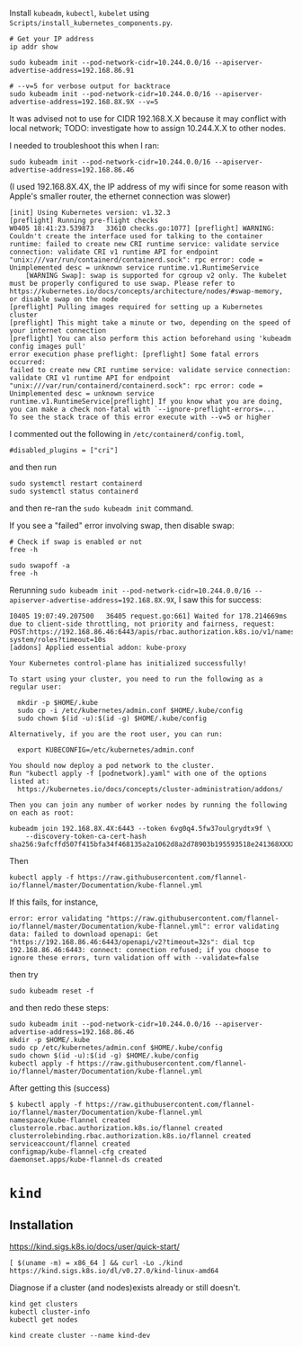 Install `kubeadm`, `kubectl`, `kubelet` using `Scripts/install_kubernetes_components.py`.

```
# Get your IP address
ip addr show

sudo kubeadm init --pod-network-cidr=10.244.0.0/16 --apiserver-advertise-address=192.168.86.91

# --v=5 for verbose output for backtrace
sudo kubeadm init --pod-network-cidr=10.244.0.0/16 --apiserver-advertise-address=192.168.8X.9X --v=5
```

It was advised not to use for CIDR 192.168.X.X because it may conflict with local network; TODO: investigate how to assign 10.244.X.X to other nodes.

I needed to troubleshoot this when I ran:

```
sudo kubeadm init --pod-network-cidr=10.244.0.0/16 --apiserver-advertise-address=192.168.86.46

```
(I used 192.168.8X.4X, the IP address of my wifi since for some reason with Apple's smaller router, the ethernet connection was slower)


```
[init] Using Kubernetes version: v1.32.3
[preflight] Running pre-flight checks
W0405 18:41:23.539873   33610 checks.go:1077] [preflight] WARNING: Couldn't create the interface used for talking to the container runtime: failed to create new CRI runtime service: validate service connection: validate CRI v1 runtime API for endpoint "unix:///var/run/containerd/containerd.sock": rpc error: code = Unimplemented desc = unknown service runtime.v1.RuntimeService
	[WARNING Swap]: swap is supported for cgroup v2 only. The kubelet must be properly configured to use swap. Please refer to https://kubernetes.io/docs/concepts/architecture/nodes/#swap-memory, or disable swap on the node
[preflight] Pulling images required for setting up a Kubernetes cluster
[preflight] This might take a minute or two, depending on the speed of your internet connection
[preflight] You can also perform this action beforehand using 'kubeadm config images pull'
error execution phase preflight: [preflight] Some fatal errors occurred:
failed to create new CRI runtime service: validate service connection: validate CRI v1 runtime API for endpoint "unix:///var/run/containerd/containerd.sock": rpc error: code = Unimplemented desc = unknown service runtime.v1.RuntimeService[preflight] If you know what you are doing, you can make a check non-fatal with `--ignore-preflight-errors=...`
To see the stack trace of this error execute with --v=5 or higher

```
I commented out the following in `/etc/containerd/config.toml`,

```
#disabled_plugins = ["cri"]
```
and then run

```
sudo systemctl restart containerd
sudo systemctl status containerd
```

and then re-ran the `sudo kubeadm init` command.

If you see a "failed" error involving swap, then disable swap:

```
# Check if swap is enabled or not
free -h
```

```
sudo swapoff -a
free -h
```

Rerunning `sudo kubeadm init --pod-network-cidr=10.244.0.0/16 --apiserver-advertise-address=192.168.8X.9X`, I saw this for success:

```
I0405 19:07:49.207500   36405 request.go:661] Waited for 178.214669ms due to client-side throttling, not priority and fairness, request: POST:https://192.168.86.46:6443/apis/rbac.authorization.k8s.io/v1/namespaces/kube-system/roles?timeout=10s
[addons] Applied essential addon: kube-proxy

Your Kubernetes control-plane has initialized successfully!

To start using your cluster, you need to run the following as a regular user:

  mkdir -p $HOME/.kube
  sudo cp -i /etc/kubernetes/admin.conf $HOME/.kube/config
  sudo chown $(id -u):$(id -g) $HOME/.kube/config

Alternatively, if you are the root user, you can run:

  export KUBECONFIG=/etc/kubernetes/admin.conf

You should now deploy a pod network to the cluster.
Run "kubectl apply -f [podnetwork].yaml" with one of the options listed at:
  https://kubernetes.io/docs/concepts/cluster-administration/addons/

Then you can join any number of worker nodes by running the following on each as root:

kubeadm join 192.168.8X.4X:6443 --token 6vg0q4.5fw37oulgrydtx9f \
	--discovery-token-ca-cert-hash sha256:9afcffd507f415bfa34f468135a2a1062d8a2d78903b195593518e241368XXXX
```

Then

```
kubectl apply -f https://raw.githubusercontent.com/flannel-io/flannel/master/Documentation/kube-flannel.yml
```
If this fails, for instance,

```
error: error validating "https://raw.githubusercontent.com/flannel-io/flannel/master/Documentation/kube-flannel.yml": error validating data: failed to download openapi: Get "https://192.168.86.46:6443/openapi/v2?timeout=32s": dial tcp 192.168.86.46:6443: connect: connection refused; if you choose to ignore these errors, turn validation off with --validate=false
```

then try

```
sudo kubeadm reset -f
```

and then redo these steps:

```
sudo kubeadm init --pod-network-cidr=10.244.0.0/16 --apiserver-advertise-address=192.168.86.46
mkdir -p $HOME/.kube
sudo cp /etc/kubernetes/admin.conf $HOME/.kube/config
sudo chown $(id -u):$(id -g) $HOME/.kube/config
kubectl apply -f https://raw.githubusercontent.com/flannel-io/flannel/master/Documentation/kube-flannel.yml
```
After getting this (success)

```
$ kubectl apply -f https://raw.githubusercontent.com/flannel-io/flannel/master/Documentation/kube-flannel.yml
namespace/kube-flannel created
clusterrole.rbac.authorization.k8s.io/flannel created
clusterrolebinding.rbac.authorization.k8s.io/flannel created
serviceaccount/flannel created
configmap/kube-flannel-cfg created
daemonset.apps/kube-flannel-ds created
```









# `kind`

## Installation

https://kind.sigs.k8s.io/docs/user/quick-start/

```
[ $(uname -m) = x86_64 ] && curl -Lo ./kind https://kind.sigs.k8s.io/dl/v0.27.0/kind-linux-amd64
```

Diagnose if a cluster (and nodes)exists already or still doesn't.
```
kind get clusters
kubectl cluster-info
kubectl get nodes
```

```
kind create cluster --name kind-dev
```

